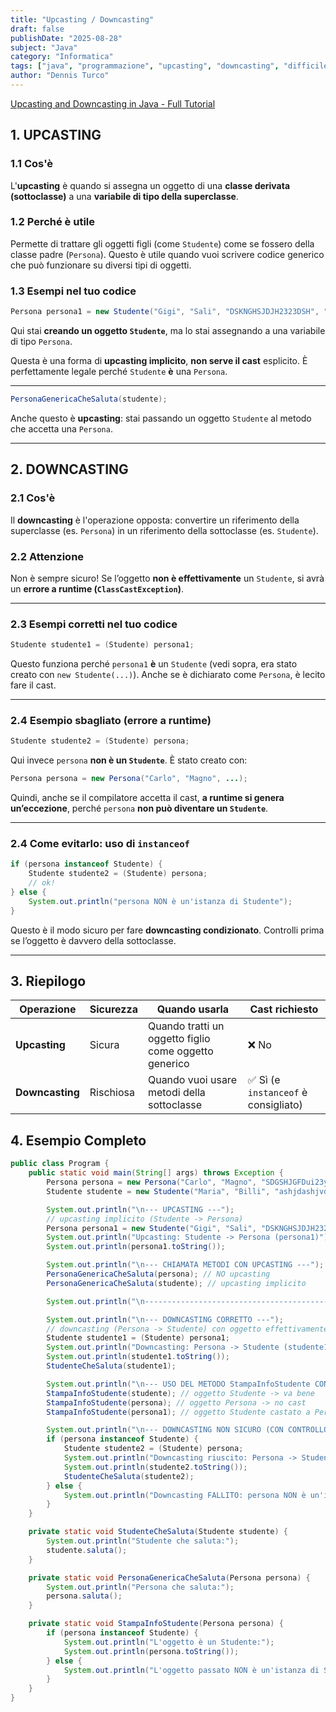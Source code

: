 ```yaml
---
title: "Upcasting / Downcasting"
draft: false
publishDate: "2025-08-28"
subject: "Java"
category: "Informatica"
tags: ["java", "programmazione", "upcasting", "downcasting", "difficile"]
author: "Dennis Turco"
---
```


[Upcasting and Downcasting in Java - Full Tutorial](https://www.youtube.com/watch?v=HpuH7n9VOYk&ab_channel=CodingwithJohn)

## 1. UPCASTING

### 1.1 Cos'è

L'**upcasting** è quando si assegna un oggetto di una **classe derivata (sottoclasse)** a una **variabile di tipo della superclasse**.

### 1.2 Perché è utile

Permette di trattare gli oggetti figli (come `Studente`) come se fossero della classe padre (`Persona`). Questo è utile quando vuoi scrivere codice generico che può funzionare su diversi tipi di oggetti.

### 1.3 Esempi nel tuo codice

```java
Persona persona1 = new Studente("Gigi", "Sali", "DSKNGHSJDJH2323DSH", "23723");
```

Qui stai **creando un oggetto `Studente`**, ma lo stai assegnando a una variabile di tipo `Persona`.

Questa è una forma di **upcasting implicito**, **non serve il cast** esplicito. È perfettamente legale perché `Studente` **è** una `Persona`.

---

```java
PersonaGenericaCheSaluta(studente);
```

Anche questo è **upcasting**: stai passando un oggetto `Studente` al metodo che accetta una `Persona`.

---

## 2. DOWNCASTING

### 2.1 Cos'è

Il **downcasting** è l'operazione opposta: convertire un riferimento della superclasse (es. `Persona`) in un riferimento della sottoclasse (es. `Studente`).

### 2.2 Attenzione

Non è sempre sicuro! Se l’oggetto **non è effettivamente** un `Studente`, si avrà un **errore a runtime (`ClassCastException`)**.

---

### 2.3 Esempi corretti nel tuo codice

```java
Studente studente1 = (Studente) persona1;
```

Questo funziona perché `persona1` **è** un `Studente` (vedi sopra, era stato creato con `new Studente(...)`). Anche se è dichiarato come `Persona`, è lecito fare il cast.

---

### 2.4 Esempio sbagliato (errore a runtime)

```java
Studente studente2 = (Studente) persona;
```

Qui invece `persona` **non è un `Studente`**. È stato creato con:

```java
Persona persona = new Persona("Carlo", "Magno", ...);
```

Quindi, anche se il compilatore accetta il cast, **a runtime si genera un’eccezione**, perché `persona` **non può diventare un `Studente`**.

---

### 2.4 Come evitarlo: uso di `instanceof`

```java
if (persona instanceof Studente) {
    Studente studente2 = (Studente) persona;
    // ok!
} else {
    System.out.println("persona NON è un'istanza di Studente");
}
```

Questo è il modo sicuro per fare **downcasting condizionato**. Controlli prima se l’oggetto è davvero della sottoclasse.

---

## 3. Riepilogo

| Operazione | Sicurezza | Quando usarla | Cast richiesto |
| --- | --- | --- | --- |
| **Upcasting** | Sicura | Quando tratti un oggetto figlio come oggetto generico | ❌ No |
| **Downcasting** | Rischiosa | Quando vuoi usare metodi della sottoclasse | ✅ Sì (e `instanceof` è consigliato) |

## 4. Esempio Completo

```java
public class Program {
    public static void main(String[] args) throws Exception {
        Persona persona = new Persona("Carlo", "Magno", "SDGSHJGFDui23yDSDGH");
        Studente studente = new Studente("Maria", "Billi", "ashjdashjvd123123", "237651273");

        System.out.println("\n--- UPCASTING ---");
        // upcasting implicito (Studente -> Persona)
        Persona persona1 = new Studente("Gigi", "Sali", "DSKNGHSJDJH2323DSH", "23723");
        System.out.println("Upcasting: Studente -> Persona (persona1)");
        System.out.println(persona1.toString());

        System.out.println("\n--- CHIAMATA METODI CON UPCASTING ---");
        PersonaGenericaCheSaluta(persona); // NO upcasting
        PersonaGenericaCheSaluta(studente); // upcasting implicito

        System.out.println("\n----------------------------------------------");

        System.out.println("\n--- DOWNCASTING CORRETTO ---");
        // downcasting (Persona -> Studente) con oggetto effettivamente Studente
        Studente studente1 = (Studente) persona1;
        System.out.println("Downcasting: Persona -> Studente (studente1)");
        System.out.println(studente1.toString());
        StudenteCheSaluta(studente1);

        System.out.println("\n--- USO DEL METODO StampaInfoStudente CON instanceof ---");
        StampaInfoStudente(studente); // oggetto Studente -> va bene
        StampaInfoStudente(persona); // oggetto Persona -> no cast
        StampaInfoStudente(persona1); // oggetto Studente castato a Persona -> va bene

        System.out.println("\n--- DOWNCASTING NON SICURO (CON CONTROLLO instanceof) ---");
        if (persona instanceof Studente) {
            Studente studente2 = (Studente) persona;
            System.out.println("Downcasting riuscito: Persona -> Studente (studente2)");
            System.out.println(studente2.toString());
            StudenteCheSaluta(studente2);
        } else {
            System.out.println("Downcasting FALLITO: persona NON è un'istanza di Studente");
        }
    }

    private static void StudenteCheSaluta(Studente studente) {
        System.out.println("Studente che saluta:");
        studente.saluta();
    }

    private static void PersonaGenericaCheSaluta(Persona persona) {
        System.out.println("Persona che saluta:");
        persona.saluta();
    }

    private static void StampaInfoStudente(Persona persona) {
        if (persona instanceof Studente) {
            System.out.println("L'oggetto è un Studente:");
            System.out.println(persona.toString());
        } else {
            System.out.println("L'oggetto passato NON è un'istanza di Studente");
        }
    }
}
```
